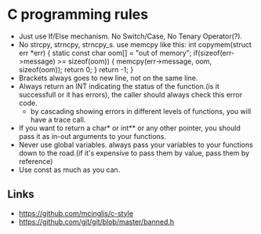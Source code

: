 # C programming rules
- Just use If/Else mechanism. No Switch/Case, No Tenary Operator(?).
- No strcpy, strncpy, strncpy_s. use memcpy like this:
  int copymem(struct err *err)
  {
      static const char oom[] = "out of memory";
      if(sizeof(err->message) >= sizeof(oom))
      {
        memcpy(err->message, oom, sizeof(oom));
        return 0;
      }
      return -1;
  }
- Brackets always goes to new line, not on the same line.
- Always return an INT indicating the status of the function.(is it successfull or it has errors), the caller should always check this error code.
  - by cascading showing errors in different levels of functions, you will have a trace call.
- If you want to return a char* or int** or any other pointer, you should pass it as in-out arguments to your functions.
- Never use global variables. always pass your variables to your functions down to the road.(if it's expensive to pass them by value, pass them by reference)
- Use const as much as you can.

## Links
- https://github.com/mcinglis/c-style
- https://github.com/git/git/blob/master/banned.h
